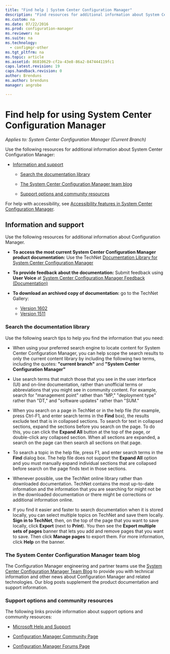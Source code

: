 ```yaml
---
title: "Find help | System Center Configuration Manager"
description: "Find resources for additional information about System Center Configuration Manager."
ms.custom: na
ms.date: 07/22/2016
ms.prod: configuration-manager
ms.reviewer: na
ms.suite: na
ms.technology:
  - configmgr-other
ms.tgt_pltfrm: na
ms.topic: article
ms.assetid: 86810629-cf2a-43e8-86a2-847444119fc1
caps.latest.revision: 19
caps.handback.revision: 0
author: Brendunsms.author: brendunsmanager: angrobe

---
```

# Find help for using System Center Configuration Manager*Applies to: System Center Configuration Manager (Current Branch)*
Use the following resources for additional information about System Center Configuration Manager:  

-   [Information and support](#bkmk_Info)  

    -   [Search the documentation library](#BKMK_SearchTips)  

    -   [The System Center Configuration Manager team blog](#BKMK_ProductGroupBlog)  

    -   [Support options and community resources](#BKMK_SupportOptions)

  For help with accessibility, see
  [Accessibility features in System Center Configuration Manager](../../core/understand/accessibility-features.md).

##  <a name="bkmk_Info"></a> Information and support  
 Use the following resources for additional information about Configuration Manager.  

-   **To access the most current System Center Configuration Manager product documentation:** Use the TechNet [Documentation Library for System Center Configuration Manager](http://go.microsoft.com/fwlink/p/?LinkId=691974)  

-   **To provide feedback about the documentation:** Submit feedback using  **User Voice** at [System Center Configuration Manager Feedback (Documentation)](https://configurationmanager.uservoice.com/forums/300492-ideas/category/112371-documentation)  

-   **To download an archived copy of documentation:** go to the TechNet Gallery:

    - [Version 1602](https://gallery.technet.microsoft.com/documentation-for-system-ea90eaf1)
    - [Version 1511](https://gallery.technet.microsoft.com/documentation-for-system-ea90eaf1)

###  <a name="BKMK_SearchTips"></a> Search the documentation library  
 Use the following search tips to help you find the information that you need:  

-   When using your preferred search engine to locate content for System Center Configuration Manager, you can help scope the search results to only the current content library by including the following two terms,  including the quotes:   **"current branch"** and **"System Center Configuration Manager"**  

-   Use search terms that match those that you see in the user interface (UI) and on-line documentation, rather than unofficial terms or abbreviations that you might see in community content. For example, search for "management point" rather than "MP," "deployment type" rather than "DT," and "software updates" rather than "SUM."  

-   When you search on a page in TechNet or in the help file (for example, press Ctrl-F1, and enter search terms in the **Find** box), the results exclude text that is in collapsed sections. To search for text in collapsed sections, expand the sections before you search on the page. To do this, you can click the **Expand All** button at the top of the page, or double-click any collapsed section. When all sections are expanded, a search on the page can then search all sections on that page.  

-   To search a topic in the help file, press F1, and enter search terms in the **Find** dialog box. The help file does not support the **Expand All** option and you must manually expand individual sections that are collapsed before search on the page finds text in those sections.  

-   Whenever possible, use the TechNet online library rather than downloaded documentation. TechNet contains the most up-to-date information and the information that you are searching for might not be in the downloaded documentation or there might be corrections or additional information online.  

-   If you find it easier and faster to search documentation when it is stored locally, you can select multiple topics on TechNet and save them locally. **Sign in to TechNet**, then, on the top of the page that you want to save locally, click **Export** (next to **Print**). You then see the **Export multiple sets of pages** banner that lets you add and remove pages that you want to save. Then click **Manage pages** to export them. For more information, click **Help** on the banner.  

###  <a name="BKMK_ProductGroupBlog"></a> The System Center Configuration Manager team blog  
 The Configuration Manager engineering and partner teams use the [System Center Configuration Manager Team Blog](http://go.microsoft.com/fwlink/?LinkId=191941) to provide you with technical information and other news about Configuration Manager and related technologies. Our blog posts supplement the product documentation and support information.  

###  <a name="BKMK_SupportOptions"></a> Support options and community resources  
 The following links provide information about support options and community resources:  

-   [Microsoft Help and Support](http://go.microsoft.com/fwlink/?LinkId=243064)  

-   [Configuration Manager Community Page](http://go.microsoft.com/fwlink/p/?LinkId=243065)  

-   [Configuration Manager Forums Page](https://social.technet.microsoft.com/Forums/en-US/home?category=ConfigMgrCB)  
